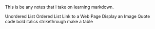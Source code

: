 This is be any notes that I take on learning markdown.

Unordered List
Ordered List
Link to a Web Page
Display an Image
Quote code
bold
italics
strikethrough
make a table
